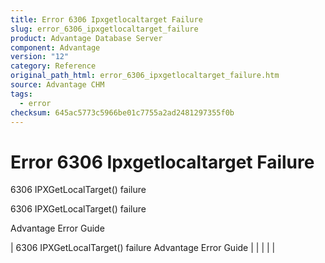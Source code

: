 ```yaml
---
title: Error 6306 Ipxgetlocaltarget Failure
slug: error_6306_ipxgetlocaltarget_failure
product: Advantage Database Server
component: Advantage
version: "12"
category: Reference
original_path_html: error_6306_ipxgetlocaltarget_failure.htm
source: Advantage CHM
tags:
  - error
checksum: 645ac5773c5966be01c7755a2ad2481297355f0b
---
```


# Error 6306 Ipxgetlocaltarget Failure

6306 IPXGetLocalTarget() failure

6306 IPXGetLocalTarget() failure

Advantage Error Guide

| 6306 IPXGetLocalTarget() failure  Advantage Error Guide |  |  |  |  |
